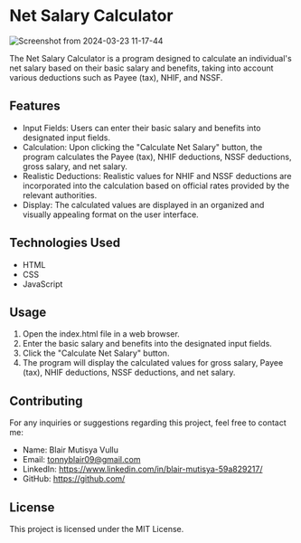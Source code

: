 
# Net Salary Calculator

![Screenshot from 2024-03-23 11-17-44](https://github.com/BlairMutisya/Code-challenge-Wk-1-Toy-Problems/assets/122833274/e11049a3-63fa-4806-91ef-d6b58181c165)


The Net Salary Calculator is a program designed to calculate an individual's net salary based on their basic salary and benefits, taking into account various deductions such as Payee (tax), NHIF, and NSSF.

## Features

* Input Fields: Users can enter their basic salary and benefits into designated input fields.
* Calculation: Upon clicking the "Calculate Net Salary" button, the program calculates the Payee (tax), NHIF deductions, NSSF deductions, gross salary, and net salary.
* Realistic Deductions: Realistic values for NHIF and NSSF deductions are incorporated into the calculation based on official rates provided by the relevant authorities.
* Display: The calculated values are displayed in an organized and visually appealing format on the user interface.

## Technologies Used
- HTML
- CSS
- JavaScript

## Usage
1. Open the index.html file in a web browser.
2. Enter the basic salary and benefits into the designated input fields.
3. Click the "Calculate Net Salary" button.
4. The program will display the calculated values for gross salary, Payee (tax), NHIF deductions, NSSF deductions, and net salary.

## Contributing
For any inquiries or suggestions regarding this project, feel free to contact me:

- Name: Blair Mutisya Vullu
- Email: tonnyblair09@gmail.com
- LinkedIn: https://www.linkedin.com/in/blair-mutisya-59a829217/
- GitHub: https://github.com/

## License
This project is licensed under the MIT License.
